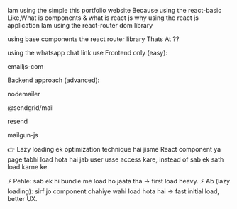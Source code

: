Iam using the simple this portfolio website
Because using the react-basic Like,What is components & what is react js why using the react js application
Iam using the react-router dom library

using base components the react router library Thats At ??

using the whatsapp chat link use
Frontend only (easy):

emailjs-com

Backend approach (advanced):

nodemailer

@sendgrid/mail

resend

mailgun-js

👉 Lazy loading ek optimization technique hai jisme React component ya page tabhi load hota hai jab user usse access kare, instead of sab ek sath load karne ke.

⚡ Pehle: sab ek hi bundle me load ho jaata tha → first load heavy.
⚡ Ab (lazy loading): sirf jo component chahiye wahi load hota hai → fast initial load, better UX.
